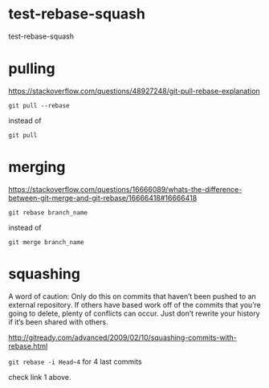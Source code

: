# test-rebase-squash
test-rebase-squash

# pulling

https://stackoverflow.com/questions/48927248/git-pull-rebase-explanation

`git pull --rebase`

instead of

`git pull`

# merging

https://stackoverflow.com/questions/16666089/whats-the-difference-between-git-merge-and-git-rebase/16666418#16666418

`git rebase branch_name`

instead of

`git merge branch_name`

# squashing

A word of caution: Only do this on commits that haven’t been pushed to an external repository. If others have based work off of the commits that you’re going to delete, plenty of conflicts can occur. Just don’t rewrite your history if it’s been shared with others.

http://gitready.com/advanced/2009/02/10/squashing-commits-with-rebase.html

`git rebase -i Head~4` for 4 last commits

check link 1 above.

